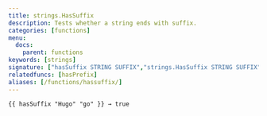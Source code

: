 ```yaml
---
title: strings.HasSuffix
description: Tests whether a string ends with suffix.
categories: [functions]
menu:
  docs:
    parent: functions
keywords: [strings]
signature: ["hasSuffix STRING SUFFIX","strings.HasSuffix STRING SUFFIX"]
relatedfuncs: [hasPrefix]
aliases: [/functions/hassuffix/]
---
```


```go-html-template
{{ hasSuffix "Hugo" "go" }} → true
```
